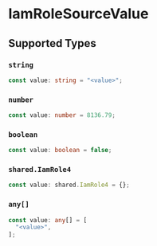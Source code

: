 # IamRoleSourceValue


## Supported Types

### `string`

```typescript
const value: string = "<value>";
```

### `number`

```typescript
const value: number = 8136.79;
```

### `boolean`

```typescript
const value: boolean = false;
```

### `shared.IamRole4`

```typescript
const value: shared.IamRole4 = {};
```

### `any[]`

```typescript
const value: any[] = [
  "<value>",
];
```

